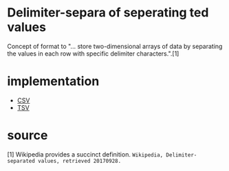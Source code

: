 # Delimiter-separa of seperating ted values
Concept of format to "... store two-dimensional arrays of data by separating the values in each row with specific delimiter characters.".[1]
# implementation
* [CSV](csv.md)
* [TSV](tsv.md)

# source
[1] Wikipedia provides a succinct definition. `Wikipedia, Delimiter-separated values, retrieved 20170928.`
